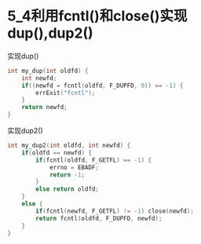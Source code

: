 # 5_4利用fcntl()和close()实现dup(),dup2()
实现dup()
```C
int my_dup(int oldfd) {
	int newfd;
	if((newfd = fcntl(oldfd, F_DUPFD, 0)) == -1) {
		errExit("fcntl");
	}
	return newfd;
}
```
实现dup2()
```C
int my_dup2(int oldfd, int newfd) {
	if(oldfd == newfd) {
		if(fcntl(oldfd, F_GETFL) == -1) {
        	errno = EBADF;
			return -1;
		}
		else return oldfd;
	}
	else {
		if(fcntl(newfd, F_GETFL) != -1) close(newfd);
		return fcntl(oldfd, F_DUPFD, newfd);
	}
}
```